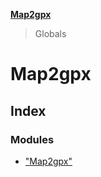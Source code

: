 **[Map2gpx](README.md)**

> Globals

# Map2gpx

## Index

### Modules

* ["Map2gpx"](modules/_map2gpx_.md)
